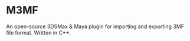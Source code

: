 # M3MF
An open-source 3DSMax &amp; Maya plugin for importing and exporting 3MF file format. Written in C++.
